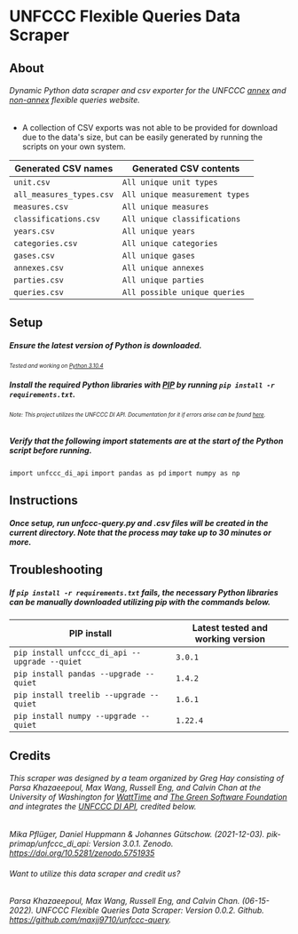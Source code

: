 
# UNFCCC Flexible Queries Data Scraper
## About
###### Dynamic Python data scraper and csv exporter for the UNFCCC [annex](https://di.unfccc.int/flex_annex1) and [non-annex](https://di.unfccc.int/flex_non_annex1) flexible queries website.
- A collection of CSV exports was not able to be provided for download due to the data's size, but can be easily generated by running the scripts on your own system.

| Generated CSV names          | Generated CSV contents |
|------------------------------|------------------------|
| ```unit.csv```               |```All unique unit types```|
| ```all_measures_types.csv``` |```All unique measurement types```|
| ```measures.csv```           |```All unique measures```|
| ```classifications.csv```    |```All unique classifications```|
| ```years.csv```              |```All unique years```|
| ```categories.csv```         |```All unique categories```|
| ```gases.csv```              |```All unique gases```|
| ```annexes.csv```            |```All unique annexes```|
| ```parties.csv```            |```All unique parties```|
| ```queries.csv```            |```All possible unique queries```|

## Setup
##### Ensure the latest version of Python is downloaded.
<sub><sup>*Tested and working on [Python 3.10.4](https://www.python.org/downloads/release/python-3104/)*</sub></sup>
##### Install the required Python libraries with [PIP](https://pip.pypa.io/en/stable/installation/) by running ```pip install -r requirements.txt```.
<sub><sup>*Note: This project utilizes the UNFCCC DI API. Documentation for it if errors arise can be found [here](https://unfccc-di-api.readthedocs.io/en/stable/readme.html).*</sub></sup>
###### 
##### Verify that the following import statements are at the start of the Python script before running.
``` import unfccc_di_api ```
``` import pandas as pd ```
``` import numpy as np ```


## Instructions
##### Once setup, run unfccc-query.py and .csv files will be created in the current directory. Note that the process may take up to 30 minutes or more. 

## Troubleshooting
##### If ```pip install -r requirements.txt``` fails, the necessary Python libraries can be manually downloaded utilizing pip with the commands below.
| PIP install | Latest tested and working version |
|------------------------|-----------------------------------|
|```pip install unfccc_di_api --upgrade --quiet  ``` | ```3.0.1```  |
|```pip install pandas --upgrade --quiet  ``` | ```1.4.2```  |
|```pip install treelib --upgrade --quiet  ``` | ```1.6.1```  |
|```pip install numpy --upgrade --quiet   ``` | ```1.22.4```  |

## Credits
###### This scraper was designed by a team organized by Greg Hay consisting of Parsa Khazaeepoul, Max Wang, Russell Eng, and Calvin Chan at the University of Washington for [WattTime](https://www.watttime.org/) and [The Green Software Foundation](https://greensoftware.foundation/manifesto) and integrates the [UNFCCC DI API](https://unfccc-di-api.readthedocs.io/en/stable/index.html), credited below.
*Mika Pflüger, Daniel Huppmann & Johannes Gütschow. (2021-12-03). pik-primap/unfccc_di_api: Version 3.0.1. Zenodo. https://doi.org/10.5281/zenodo.5751935*

###### Want to utilize this data scraper and credit us?

*Parsa Khazaeepoul, Max Wang, Russell Eng, and Calvin Chan. (06-15-2022). UNFCCC Flexible Queries Data Scraper: Version 0.0.2. Github. https://github.com/maxjj9710/unfccc-query.*
